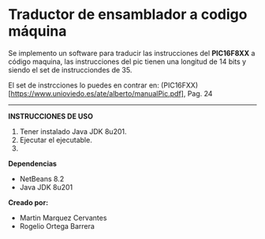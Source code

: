 # Traductor de ensamblador a codigo máquina


Se implemento un software para traducir las instrucciones del **PIC16F8XX** a código maquina, las instrucciones del pic tienen una longitud de 14 bits y siendo el set de instrucciondes de 35.

El set de instrcciones lo puedes en contrar en: (PIC16FXX)[https://www.unioviedo.es/ate/alberto/manualPic.pdf], Pag. 24
****************************************************************************

**INSTRUCCIONES DE USO**


1. Tener instalado Java JDK 8u201.
2. Ejecutar el ejecutable.
3. 


**Dependencias**

* NetBeans 8.2
* Java JDK 8u201

 **Creado por:**

 + Martin Marquez Cervantes 
 + Rogelio Ortega Barrera 
